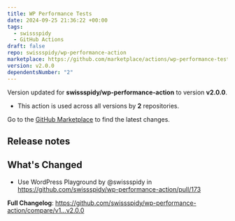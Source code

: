 ```yaml
---
title: WP Performance Tests
date: 2024-09-25 21:36:22 +00:00
tags:
  - swissspidy
  - GitHub Actions
draft: false
repo: swissspidy/wp-performance-action
marketplace: https://github.com/marketplace/actions/wp-performance-tests
version: v2.0.0
dependentsNumber: "2"
---
```



Version updated for **swissspidy/wp-performance-action** to version **v2.0.0**.
- This action is used across all versions by **2** repositories.

Go to the [GitHub Marketplace](https://github.com/marketplace/actions/wp-performance-tests) to find the latest changes.

## Release notes

<!-- Release notes generated using configuration in .github/release.yml at main -->

## What's Changed
* Use WordPress Playground by @swissspidy in https://github.com/swissspidy/wp-performance-action/pull/173

**Full Changelog**: https://github.com/swissspidy/wp-performance-action/compare/v1...v2.0.0
